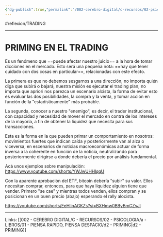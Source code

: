 ```yaml
---
{"dg-publish":true,"permalink":"/002-cerebro-digital/c-recursos/02-psicologia/a-libros/01-piensa-rapido-piensa-despacio/d2f-priming-en-el-trading/"}
---
```


#reflexion/TRADING 

---
# PRIMING EN EL TRADING

Es un fenómeno que ==puede afectar nuestro juicio== a la hora de tomar dicciones en el mercado. Esto será una pequeña nota: ==hay que tener cuidado con dos cosas en particular==, relacionadas con este efecto.

La primera es que no debemos sesgarnos a una dirección, no importa quién diga que subirá o bajará, nuestra misión es ejecutar el trading plan; no importa que apriori nos parezca un escenario alcista, la forma de evitar esto es evaluar las dos posibilidades, la compra y la venta, y tomar acción en función de la "estadísticamente" más probable.

La segunda, conocer a nuestro "enemigo", es decir, el trader institucional, con capacidad y necesidad de mover el mercado en contra de los intereses de la mayoría, a fin de obtener la liquidez que necesita para sus transacciones.

Esta es la forma en la que pueden primar un comportamiento en nosotros: movimientos fuertes que indican caída y posteriormente van al alza o viceversa, en escenarios de noticias macroeconómicas actuar de forma inversa a la coherente en función de la noticia, neutralizando para posteriormente dirigirse a donde debería el precio por análisis fundamental.

Acá unos ejemplos sobre manipulación:
https://www.youtube.com/shorts/YWJwUHHlqqU

Con la aparente aprobación del ETF, bitcoin debería "subir" su valor. Ellos necesitan comprar, entonces, para que haya liquidez alguien tiene que vender. Primero "se cae" y mientras todos venden, ellos compran y se posicionan en un buen precio (abajo) esperando el rally alocista. 

https://youtube.com/shorts/EeHlinAGKZs?si=BXHmw0BByBmCZvJI

---
Links:
[[002 - CEREBRO DIGITAL/C - RECURSOS/02 - PSICOLOGIA/a - LIBROS/01 - PIENSA RAPIDO, PIENSA DESPACIO/d2 - PRIMING\|d2 - PRIMING]]